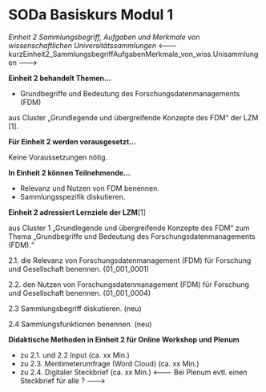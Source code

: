 <!--

author: Rebekka Reichert und Canan Hastik  
email:    
version:  v1
language: DE

icon:     https://raw.githubusercontent.com/chastik/Beratung_Dateityp_Bild/refs/heads/main/SODa-Logo_full.svg
link:     https://raw.githubusercontent.com/chastik/Beratung/refs/heads/main/soda.css

comment:  WissKi SODA OERs

-->

# SODa Basiskurs Modul 1 

*Einheit 2 Sammlungsbegriff, Aufgaben und Merkmale von wissenschaftlichen Universitätssammlungen*
<--- kurzEinheit2_SammlungsbegriffAufgabenMerkmale_von_wiss.Unisammlungen --->

**Einheit 2 behandelt Themen…**

- Grundbegriffe und Bedeutung des Forschungsdatenmanagements (FDM)

aus Cluster „Grundlegende und übergreifende Konzepte des FDM“ der LZM [1].

**Für Einheit 2 werden vorausgesetzt…**

Keine Voraussetzungen nötig.

**In Einheit 2 können Teilnehmende…**

- Relevanz und Nutzen von FDM benennen.
- Sammlungsspezifik diskutieren.

**Einheit 2 adressiert Lernziele der LZM**[1]

aus Cluster 1 „Grundlegende und übergreifende Konzepte des FDM“ zum Thema „Grundbegriffe und Bedeutung des Forschungsdatenmanagements (FDM).“

2.1. die Relevanz von Forschungsdatenmanagement (FDM) für Forschung und Gesellschaft benennen. (01\_001\_0001)

2.2. den Nutzen von Forschungsdatenmanagement (FDM) für Forschung und Gesellschaft benennen.  (01\_001\_0004)

2.3  Sammlungsbegriff diskutieren. (neu)

2.4  Sammlungsfunktionen benennen. (neu)


**Didaktische Methoden in Einheit 2 für Online Workshop und Plenum**

- zu 2.1. und 2.2 Input (ca. xx Min.)
- zu 2.3. Mentimeterumfrage (Word Cloud) (ca. xx Min.)
- zu 2.4. Digitaler Steckbrief (ca. xx Min.) <--- Bei Plenum evtl. einen Steckbrief für alle ? --->

